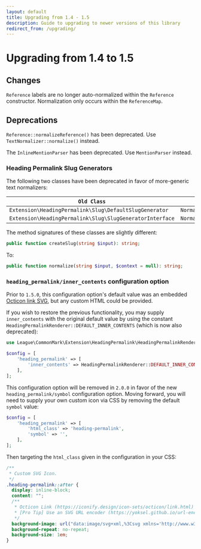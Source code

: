 ```yaml
---
layout: default
title: Upgrading from 1.4 - 1.5
description: Guide to upgrading to newer versions of this library
redirect_from: /upgrading/
---
```


# Upgrading from 1.4 to 1.5

## Changes

`Reference` labels are no longer auto-normalized within the `Reference` constructor. Normalization only occurs within the `ReferenceMap`.

## Deprecations

`Reference::normalizeReference()` has been deprecated. Use `TextNormalizer::normalize()` instead.

The `InlineMentionParser` has been deprecated. Use `MentionParser` instead.

### Heading Permalink Slug Generators

The following two classes have been deprecated in favor of more-generic text normalizers:

| `Old Class`                                              | `New Class`                          |
| -------------------------------------------------------- | ------------------------------------ |
| `Extension\HeadingPermalink\Slug\DefaultSlugGenerator`   | `Normalizer\SlugNormalizer`          |
| `Extension\HeadingPermalink\Slug\SlugGeneratorInterface` | `Normalizer\TextNormalizerInterface` |

The method signatures of these classes are slightly different:

```php
public function createSlug(string $input): string;
```

To:

```php
public function normalize(string $input, $context = null): string;
```

### `heading_permalink/inner_contents` configuration option

Prior to `1.5.0`, this configuration option's default value was an embedded [Octicon link SVG](https://iconify.design/icon-sets/octicon/link.html),
but any custom HTML could be provided.

If you wish to restore the previous functionality, you may supply `inner_contents` with the original default value by
using the constant `HeadingPermalinkRenderer::DEFAULT_INNER_CONTENTS` (which is now also deprecated):

```php
use League\CommonMark\Extension\HeadingPermalink\HeadingPermalinkRenderer;

$config = [
    'heading_permalink' => [
        'inner_contents' => HeadingPermalinkRenderer::DEFAULT_INNER_CONTENTS,
    ],
];
```

This configuration option will be removed in `2.0.0` in favor of the new `heading_permalink/symbol` configuration
option. Moving forward, you will need to supply your own custom icon via CSS by removing the default `symbol` value:

```php
$config = [
    'heading_permalink' => [
        'html_class' => 'heading-permalink',
        'symbol' => '',
    ],
];
```

Then targeting the `html_class` given in the configuration in your CSS:

```css
/**
 * Custom SVG Icon.
 */
.heading-permalink::after {
  display: inline-block;
  content: "";
  /**
   * Octicon Link (https://iconify.design/icon-sets/octicon/link.html)
   * [Pro Tip] Use an SVG URL encoder (https://yoksel.github.io/url-encoder).
   */
  background-image: url("data:image/svg+xml,%3Csvg xmlns='http://www.w3.org/2000/svg' aria-hidden='true' style='-ms-transform:rotate(360deg);-webkit-transform:rotate(360deg)' viewBox='0 0 16 16' transform='rotate(360)'%3E%3Cpath fill-rule='evenodd' d='M4 9h1v1H4c-1.5 0-3-1.69-3-3.5S2.55 3 4 3h4c1.45 0 3 1.69 3 3.5 0 1.41-.91 2.72-2 3.25V8.59c.58-.45 1-1.27 1-2.09C10 5.22 8.98 4 8 4H4c-.98 0-2 1.22-2 2.5S3 9 4 9zm9-3h-1v1h1c1 0 2 1.22 2 2.5S13.98 12 13 12H9c-.98 0-2-1.22-2-2.5 0-.83.42-1.64 1-2.09V6.25c-1.09.53-2 1.84-2 3.25C6 11.31 7.55 13 9 13h4c1.45 0 3-1.69 3-3.5S14.5 6 13 6z' fill='%23626262'/%3E%3C/svg%3E");
  background-repeat: no-repeat;
  background-size: 1em;
}
```
